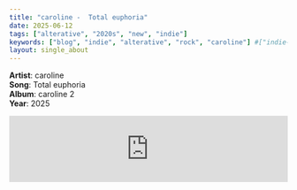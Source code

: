 ```yaml
---
title: "caroline -  Total euphoria"
date: 2025-06-12
tags: ["alterative", "2020s", "new", "indie"] 
keywords: ["blog", "indie", "alterative", "rock", "caroline"] #["indie-rock", "alterative", "rock", "lo-fi", "new", "60s", "70s", "80s", "90s", "2000s", "2010s", "2020s"]
layout: single_about
---
```


**Artist**: caroline \
**Song**: Total euphoria \
**Album**: caroline 2 \
**Year**: 2025

<iframe style="border: 0; width: 100%; height: 120px;" src="https://bandcamp.com/EmbeddedPlayer/track=2054715860/size=large/bgcol=ffffff/linkcol=0687f5/tracklist=false/artwork=small/transparent=true/" seamless><a href="https://caroline.bandcamp.com/track/total-euphoria">Total euphoria by caroline</a></iframe>